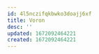 ```yaml
---
id: 4l5nczifqkbwko3doajj6xf
title: Voron
desc: ''
updated: 1672092464221
created: 1672092464221
---
```

